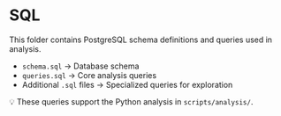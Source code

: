 # SQL

This folder contains PostgreSQL schema definitions and queries used in analysis.

- `schema.sql` → Database schema
- `queries.sql` → Core analysis queries
- Additional `.sql` files → Specialized queries for exploration

💡 These queries support the Python analysis in `scripts/analysis/`.
